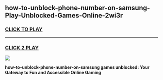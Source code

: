 
## how-to-unblock-phone-number-on-samsung-Play-Unblocked-Games-Online-2wi3r
<h3>
<a href="https://premium76.site?title=how-to-unblock-phone-number-on-samsung&ref=25A">CLICK TO PLAY</a></h3>
<hr>

<h3>
<a href="https://premium76.site?title=how-to-unblock-phone-number-on-samsung&ref=25A">CLICK 2 PLAY</a>
  
</h3>

<a href="https://premium76.site?title=how-to-unblock-phone-number-on-samsung&ref=25A"><img src="https://clearcache.store/games.png"></a>


**how-to-unblock-phone-number-on-samsung games unblocked: Your Gateway to Fun and Accessible Online Gaming**
